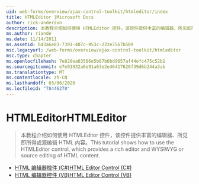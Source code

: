 ```yaml
---
uid: web-forms/overview/ajax-control-toolkit/htmleditor/index
title: HTMLEditor |Microsoft Docs
author: rick-anderson
description: 本教程介绍如何使用 HTMLEditor 控件，该控件提供丰富的编辑器、所见即所得或源编辑 HTML 内容。
ms.author: riande
ms.date: 11/14/2011
ms.assetid: b43a6e83-7391-407c-953c-222e7567b509
msc.legacyurl: /web-forms/overview/ajax-control-toolkit/htmleditor
msc.type: chapter
ms.openlocfilehash: 7e820ea63506e5b87b6bd9657af44efc475c52b1
ms.sourcegitcommit: e7e91932a6e91a63e2e46417626f39d6b244a3ab
ms.translationtype: MT
ms.contentlocale: zh-CN
ms.lasthandoff: 03/06/2020
ms.locfileid: "78446270"
---
```

# <a name="htmleditor"></a><span data-ttu-id="42ca9-103">HTMLEditor</span><span class="sxs-lookup"><span data-stu-id="42ca9-103">HTMLEditor</span></span>

> <span data-ttu-id="42ca9-104">本教程介绍如何使用 HTMLEditor 控件，该控件提供丰富的编辑器、所见即所得或源编辑 HTML 内容。</span><span class="sxs-lookup"><span data-stu-id="42ca9-104">This tutorial shows how to use the HTMLEditor control, which provides a rich editor and WYSIWYG or source editing of HTML content.</span></span>

- [<span data-ttu-id="42ca9-105">HTML 编辑器控件 (C#)</span><span class="sxs-lookup"><span data-stu-id="42ca9-105">HTML Editor Control (C#)</span></span>](how-do-i-use-the-html-editor-control-cs.md)
- [<span data-ttu-id="42ca9-106">HTML 编辑器控件 (VB)</span><span class="sxs-lookup"><span data-stu-id="42ca9-106">HTML Editor Control (VB)</span></span>](how-do-i-use-the-html-editor-control-vb.md)
